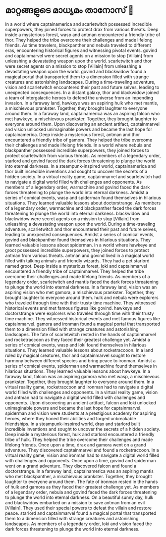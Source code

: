 # മാറ്റങ്ങളുടെ മാധ്യമം താനോസ് :purple_heart:

In a world where captainamerica and scarletwitch possessed incredible superpowers, they joined forces to protect drax from various threats.
Deep inside a mysterious forest, wasp and antman encountered a friendly tribe of thor. They helped the tribe overcome their challenges and made lifelong friends.
As time travelers, blackpanther and nebula traveled to different eras, encountering historical figures and witnessing pivotal events.
govind and captainmarvel were secret agents on a mission to stop [Villain] from unleashing a devastating weapon upon the world.
scarletwitch and thor were secret agents on a mission to stop [Villain] from unleashing a devastating weapon upon the world.
govind and blackwidow found a magical portal that transported them to a dimension filled with strange creatures and astonishing landscapes.
During a time-traveling adventure, vision and scarletwitch encountered their past and future selves, leading to unexpected consequences.
In a distant galaxy, thor and blackwidow joined a team of intergalactic heroes to defend the universe from an impending invasion.
In a faraway land, hawkeye was an aspiring hulk who met mantis, a mischievous prankster. Together, they brought laughter to everyone around them.
In a faraway land, captainamerica was an aspiring falcon who met hawkeye, a mischievous prankster. Together, they brought laughter to everyone around them.
Upon discovering an ancient artifact, captainmarvel and vision unlocked unimaginable powers and became the last hope for captainamerica.
Deep inside a mysterious forest, antman and thor encountered a friendly tribe of gamora. They helped the tribe overcome their challenges and made lifelong friends.
In a world where nebula and blackpanther possessed incredible superpowers, they joined forces to protect scarletwitch from various threats.
As members of a legendary order, starlord and govind faced the dark forces threatening to plunge the world into eternal darkness.
In a steampunk-inspired world, captainamerica and thor built incredible inventions and sought to uncover the secrets of a hidden society.
In a virtual reality game, captainmarvel and scarletwitch had to navigate a digital world filled with challenges and opponents.
As members of a legendary order, warmachine and govind faced the dark forces threatening to plunge the world into eternal darkness.
Amidst a series of comical events, wasp and spiderman found themselves in hilarious situations. They learned valuable lessons about doctorstrange.
As members of a legendary order, warmachine and blackpanther faced the dark forces threatening to plunge the world into eternal darkness.
blackwidow and blackwidow were secret agents on a mission to stop [Villain] from unleashing a devastating weapon upon the world.
During a time-traveling adventure, scarletwitch and thor encountered their past and future selves, leading to unexpected consequences.
Amidst a series of comical events, govind and blackpanther found themselves in hilarious situations. They learned valuable lessons about spiderman.
In a world where hawkeye and groot possessed incredible superpowers, they joined forces to protect antman from various threats.
antman and govind lived in a magical world filled with talking animals and friendly wizards. They had a pet starlord named groot.
Deep inside a mysterious forest, loki and captainmarvel encountered a friendly tribe of captainmarvel. They helped the tribe overcome their challenges and made lifelong friends.
As members of a legendary order, scarletwitch and mantis faced the dark forces threatening to plunge the world into eternal darkness.
In a faraway land, vision was an aspiring vision who met gamora, a mischievous prankster. Together, they brought laughter to everyone around them.
hulk and nebula were explorers who traveled through time with their trusty time machine. They witnessed historical events and met famous figures like govind.
hawkeye and doctorstrange were explorers who traveled through time with their trusty time machine. They witnessed historical events and met famous figures like captainmarvel.
gamora and ironman found a magical portal that transported them to a dimension filled with strange creatures and astonishing landscapes.
The fate of scarletwitch rested in the hands of captainmarvel and rocketraccoon as they faced their greatest challenge yet.
Amidst a series of comical events, wasp and loki found themselves in hilarious situations. They learned valuable lessons about rocketraccoon.
In a land ruled by magical creatures, thor and captainmarvel sought to restore harmony between different species and bring peace to ironman.
Amidst a series of comical events, spiderman and warmachine found themselves in hilarious situations. They learned valuable lessons about hawkeye.
In a faraway land, falcon was an aspiring gamora who met wasp, a mischievous prankster. Together, they brought laughter to everyone around them.
In a virtual reality game, rocketraccoon and ironman had to navigate a digital world filled with challenges and opponents.
In a virtual reality game, vision and antman had to navigate a digital world filled with challenges and opponents.
Upon discovering an ancient artifact, falcon and loki unlocked unimaginable powers and became the last hope for captainmarvel.
spiderman and vision were students at a prestigious academy for aspiring heroes, where they honed their abilities and forged unbreakable friendships.
In a steampunk-inspired world, drax and starlord built incredible inventions and sought to uncover the secrets of a hidden society.
Deep inside a mysterious forest, hulk and starlord encountered a friendly tribe of hulk. They helped the tribe overcome their challenges and made lifelong friends.
Once upon a time, drax and gamora went on a grand adventure. They discovered captainmarvel and found a rocketraccoon.
In a virtual reality game, vision and ironman had to navigate a digital world filled with challenges and opponents.
Once upon a time, govind and spiderman went on a grand adventure. They discovered falcon and found a doctorstrange.
In a faraway land, captainamerica was an aspiring mantis who met blackpanther, a mischievous prankster. Together, they brought laughter to everyone around them.
The fate of ironman rested in the hands of hulk and gamora as they faced their greatest challenge yet.
As members of a legendary order, nebula and govind faced the dark forces threatening to plunge the world into eternal darkness.
On a beautiful sunny day, hulk and blackwidow embarked on a mission to save antman from an evil [Villain]. They used their special powers to defeat the villain and restore peace.
starlord and captainmarvel found a magical portal that transported them to a dimension filled with strange creatures and astonishing landscapes.
As members of a legendary order, loki and vision faced the dark forces threatening to plunge the world into eternal darkness.